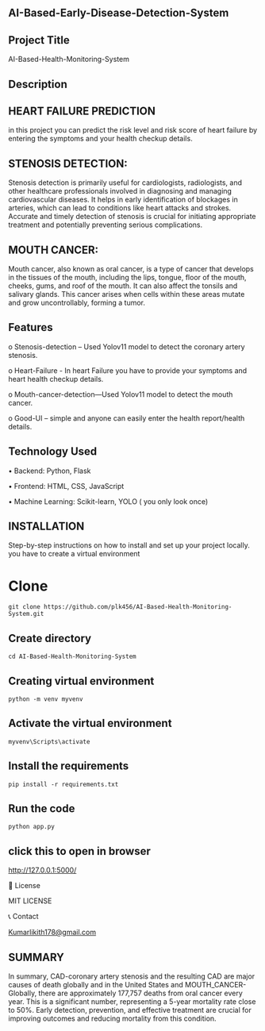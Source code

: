 ## AI-Based-Early-Disease-Detection-System
## Project Title
AI-Based-Health-Monitoring-System

## Description
## HEART FAILURE PREDICTION
in this project you can predict the risk level and risk score of heart failure by entering the symptoms and your health checkup details.

## STENOSIS DETECTION:

Stenosis detection is primarily useful for cardiologists, radiologists, and other healthcare professionals involved in diagnosing and managing cardiovascular diseases. It helps in early identification of blockages in arteries, which can lead to conditions like heart attacks and strokes. Accurate and timely detection of stenosis is crucial for initiating appropriate treatment and potentially preventing serious complications.  
## MOUTH CANCER:
Mouth cancer, also known as oral cancer, is a type of cancer that develops in the tissues of the mouth, including the lips, tongue, floor of the mouth, cheeks, gums, and roof of the mouth. It can also affect the tonsils and salivary glands. This cancer arises when cells within these areas mutate and grow uncontrollably, forming a tumor. 
## Features
o	Stenosis-detection – Used Yolov11 model to detect the coronary artery stenosis.

o	Heart-Failure - In heart Failure you have to provide your symptoms and heart health checkup details.

o	Mouth-cancer-detection—Used Yolov11 model to detect the mouth cancer.

o	Good-UI – simple and anyone can easily enter the health report/health details.

## Technology Used

•	Backend: Python, Flask

•	Frontend: HTML, CSS, JavaScript

•	Machine Learning: Scikit-learn, YOLO ( you only look once)


## INSTALLATION
Step-by-step instructions on how to install and set up your project locally.
you have to create a virtual environment

# Clone 
```
git clone https://github.com/plk456/AI-Based-Health-Monitoring-System.git
```
## Create directory
```
cd AI-Based-Health-Monitoring-System
```
## Creating virtual environment
```
python -m venv myvenv
```
## Activate the virtual environment
```
myvenv\Scripts\activate
```
## Install the requirements
```
pip install -r requirements.txt
```
## Run the code
```
python app.py
```
## click this to open in browser
http://127.0.0.1:5000/


📜 License

MIT LICENSE

📞 Contact

Kumarlikith178@gmail.com

## SUMMARY
In summary, CAD-coronary artery stenosis and the resulting CAD are major causes of death globally and in the United States and MOUTH_CANCER-Globally, there are approximately 177,757 deaths from oral cancer every year. This is a significant number, representing a 5-year mortality rate close to 50%. 
Early detection, prevention, and effective treatment are crucial for improving outcomes and reducing mortality from this condition.

